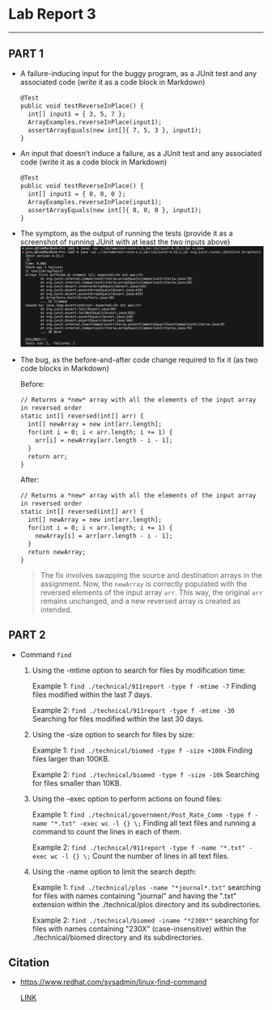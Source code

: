 # Lab Report 3
---
## PART 1
- A failure-inducing input for the buggy program, as a JUnit test and any associated code (write it as a code block in Markdown)
  ```
  @Test 
  public void testReverseInPlace() {
    int[] input1 = { 3, 5, 7 };
    ArrayExamples.reverseInPlace(input1);
    assertArrayEquals(new int[]{ 7, 5, 3 }, input1);
  }
  ```
- An input that doesn’t induce a failure, as a JUnit test and any associated code (write it as a code block in Markdown)
  ```
  @Test 
  public void testReverseInPlace() {
    int[] input1 = { 0, 0, 0 };
    ArrayExamples.reverseInPlace(input1);
    assertArrayEquals(new int[]{ 0, 0, 0 }, input1);
  }
  ```
- The symptom, as the output of running the tests (provide it as a screenshot of running JUnit with at least the two inputs above)
  ![](Screenshot/symptom.png)
- The bug, as the before-and-after code change required to fix it (as two code blocks in Markdown)

  Before:
  ```
  // Returns a *new* array with all the elements of the input array in reversed order
  static int[] reversed(int[] arr) {
    int[] newArray = new int[arr.length];
    for(int i = 0; i < arr.length; i += 1) {
      arr[i] = newArray[arr.length - i - 1];
    }
    return arr;
  }
  ```
  After:
  ```
  // Returns a *new* array with all the elements of the input array in reversed order
  static int[] reversed(int[] arr) {
    int[] newArray = new int[arr.length];
    for(int i = 0; i < arr.length; i += 1) {
      newArray[i] = arr[arr.length - i - 1];
    }
    return newArray;
  }
  ```

  > The fix involves swapping the source and destination arrays in the assignment. Now, the `newArray` is correctly populated with the reversed elements of the input array `arr`. This way, the original `arr` remains unchanged, and a new reversed array is created as intended.
  
## PART 2
- Command `find`
  1. Using the -mtime option to search for files by modification time:
     
     Example 1: `find ./technical/911report -type f -mtime -7` Finding files modified within the last 7 days.
     
     Example 2: `find ./technical/911report -type f -mtime -30` Searching for files modified within the last 30 days.
     
  2. Using the -size option to search for files by size:
     
     Example 1: `find ./technical/biomed -type f -size +100k` Finding files larger than 100KB.
     
     Example 2: `find ./technical/biomed -type f -size -10k` Searching for files smaller than 10KB.
     
  3. Using the -exec option to perform actions on found files:
     
     Example 1: `find ./technical/government/Post_Rate_Comm -type f -name "*.txt" -exec wc -l {} \;` Finding all text files and running a command to count the lines in each of them.
     
     Example 2: `find ./technical/911report -type f -name "*.txt" -exec wc -l {} \;` Count the number of lines in all text files.
     
  4. Using the -name option to limit the search depth:
     
     Example 1: `find ./technical/plos -name "*journal*.txt"` searching for files with names containing "journal" and having the ".txt" extension within the ./technical/plos directory and its subdirectories.
     
     Example 2: `find ./technical/biomed -iname "*230X*"` searching for files with names containing "230X" (case-insensitive) within the ./technical/biomed directory and its subdirectories.

## Citation
- https://www.redhat.com/sysadmin/linux-find-command
  
  [LINK](https://www.redhat.com/sysadmin/linux-find-command)
     
